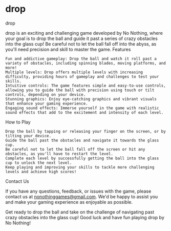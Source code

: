 # drop
drop

drop is an exciting and challenging game developed by No Nothing, where your goal is to drop the ball and guide it past a series of crazy obstacles into the glass cup! Be careful not to let the ball fall off into the abyss, as you'll need precision and skill to master the game.
Features

    Fun and addictive gameplay: Drop the ball and watch it roll past a variety of obstacles, including spinning blades, moving platforms, and more!
    Multiple levels: Drop offers multiple levels with increasing difficulty, providing hours of gameplay and challenges to test your skills.
    Intuitive controls: The game features simple and easy-to-use controls, allowing you to guide the ball with precision using touch or tilt controls, depending on your device.
    Stunning graphics: Enjoy eye-catching graphics and vibrant visuals that enhance your gaming experience.
    Engaging sound effects: Immerse yourself in the game with realistic sound effects that add to the excitement and intensity of each level.

How to Play

    Drop the ball by tapping or releasing your finger on the screen, or by tilting your device.
    Guide the ball past the obstacles and navigate it towards the glass cup.
    Be careful not to let the ball fall off the screen or hit any obstacles, as you'll have to restart the level.
    Complete each level by successfully getting the ball into the glass cup to unlock the next level.
    Keep playing and improving your skills to tackle more challenging levels and achieve high scores!

Contact Us

If you have any questions, feedback, or issues with the game, please contact us at nonothinggames@gmail.com. We'd be happy to assist you and make your gaming experience as enjoyable as possible.

Get ready to drop the ball and take on the challenge of navigating past crazy obstacles into the glass cup! Good luck and have fun playing drop by No Nothing!
